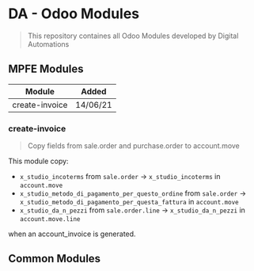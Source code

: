 # DA - Odoo Modules

> This repository containes all Odoo Modules developed by Digital Automations

## MPFE Modules

| Module | Added |
| --- | --- |
| create-invoice | 14/06/21  |

### create-invoice

> Copy fields from sale.order and purchase.order to account.move

This module copy:

- `x_studio_incoterms` from `sale.order` -> `x_studio_incoterms` in `account.move`
- `x_studio_metodo_di_pagamento_per_questo_ordine` from `sale.order` -> `x_studio_metodo_di_pagamento_per_questa_fattura` in `account.move`
- `x_studio_da_n_pezzi` from `sale.order.line` -> `x_studio_da_n_pezzi` in `account.move.line`

when an account\_invoice is generated.

## Common Modules

